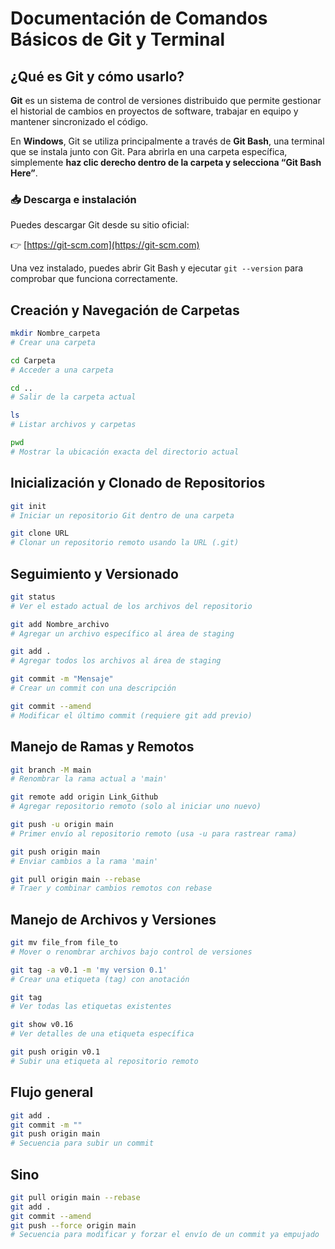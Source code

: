# Documentación de Comandos Básicos de Git y Terminal

## ¿Qué es Git y cómo usarlo?

**Git** es un sistema de control de versiones distribuido que permite gestionar el historial de cambios en proyectos de software, trabajar en equipo y mantener sincronizado el código.

En **Windows**, Git se utiliza principalmente a través de **Git Bash**, una terminal que se instala junto con Git. Para abrirla en una carpeta específica, simplemente **haz clic derecho dentro de la carpeta y selecciona “Git Bash Here”**.

### 📥 Descarga e instalación

Puedes descargar Git desde su sitio oficial:

👉 [https://git-scm.com](https://git-scm.com)

Una vez instalado, puedes abrir Git Bash y ejecutar `git --version` para comprobar que funciona correctamente.


## Creación y Navegación de Carpetas

```bash
mkdir Nombre_carpeta
# Crear una carpeta

cd Carpeta
# Acceder a una carpeta

cd ..
# Salir de la carpeta actual

ls
# Listar archivos y carpetas

pwd
# Mostrar la ubicación exacta del directorio actual
```

## Inicialización y Clonado de Repositorios

```bash
git init
# Iniciar un repositorio Git dentro de una carpeta

git clone URL
# Clonar un repositorio remoto usando la URL (.git)
```

## Seguimiento y Versionado

```bash
git status
# Ver el estado actual de los archivos del repositorio

git add Nombre_archivo
# Agregar un archivo específico al área de staging

git add .
# Agregar todos los archivos al área de staging

git commit -m "Mensaje"
# Crear un commit con una descripción

git commit --amend
# Modificar el último commit (requiere git add previo)
```

## Manejo de Ramas y Remotos

```bash
git branch -M main
# Renombrar la rama actual a 'main'

git remote add origin Link_Github
# Agregar repositorio remoto (solo al iniciar uno nuevo)

git push -u origin main
# Primer envío al repositorio remoto (usa -u para rastrear rama)

git push origin main
# Enviar cambios a la rama 'main'

git pull origin main --rebase
# Traer y combinar cambios remotos con rebase
```

## Manejo de Archivos y Versiones

```bash
git mv file_from file_to
# Mover o renombrar archivos bajo control de versiones

git tag -a v0.1 -m 'my version 0.1'
# Crear una etiqueta (tag) con anotación

git tag
# Ver todas las etiquetas existentes

git show v0.16
# Ver detalles de una etiqueta específica

git push origin v0.1
# Subir una etiqueta al repositorio remoto
```

## Flujo general

```bash
git add .
git commit -m ""
git push origin main
# Secuencia para subir un commit
```

## Sino

```bash
git pull origin main --rebase
git add .
git commit --amend
git push --force origin main
# Secuencia para modificar y forzar el envío de un commit ya empujado
```